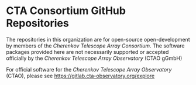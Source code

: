 # CTA Consortium GitHub Repositories

The repositories in this organization are for open-source open-development by members of the _Cherenkov Telescope Array Consortium_. The software packages provided here are not necessarily supported or accepted officially by the _Cherenkov Telescope Array Observatory_ (CTAO gGmbH)

For official software for the _Cherenkov Telescope Array Observatory_ (CTAO), please see https://gitlab.cta-observatory.org/explore
